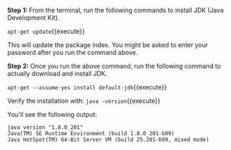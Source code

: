 **Step 1:** From the terminal, run the following commands to install JDK (Java Development Kit).

`apt-get update`{{execute}} 

This will update the package index. You might be asked to enter your password after you run the command above. 

**Step 2:** Once you run the above command, run the following command to actually download and install JDK.

`apt-get --assume-yes install default-jdk`{{execute}} 


Verify the installation with: `java -version`{{execute}} 

You'll see the following output:

```
java version "1.8.0_201"
Java(TM) SE Runtime Environment (build 1.8.0_201-b09)
Java HotSpot(TM) 64-Bit Server VM (build 25.201-b09, mixed mode)
```

